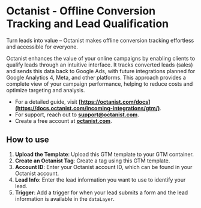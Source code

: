 # Octanist - Offline Conversion Tracking and Lead Qualification #

Turn leads into value – Octanist makes offline conversion tracking effortless and accessible for everyone.

Octanist enhances the value of your online campaigns by enabling clients to qualify leads through an intuitive interface. It tracks converted leads (sales) and sends this data back to Google Ads, with future integrations planned for Google Analytics 4, Meta, and other platforms. This approach provides a complete view of your campaign performance, helping to reduce costs and optimize targeting and analysis.

- For a detailed guide, visit **[https://octanist.com/docs](https://docs.octanist.com/incoming-integrations/gtm/)**.
- For support, reach out to **support@octanist.com**.
- Create a free account at **[octanist.com](https://octanist.com)**.

## How to use

1. **Upload the Template**: Upload this GTM template to your GTM container.
2. **Create an Octanist Tag**: Create a tag using this GTM template.
3. **Account ID**: Enter your Octanist account ID, which can be found in your Octanist account.
4. **Lead Info**: Enter the lead information you want to use to identify your lead.
5. **Trigger**: Add a trigger for when your lead submits a form and the lead information is available in the `dataLayer`.
